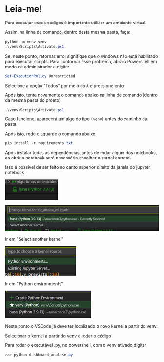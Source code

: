 # Leia-me!

Para executar esses códigos é importante utilizar um ambiente virtual.

Assim, na linha de comando, dentro desta mesma pasta, faça:

```powershell
python -m venv venv
.\venv\Scripts\Activate.ps1
```

Se, neste ponto, retornar erro, signifique que o windows não está habilitado para executar scripts. Para contornar esse problema, abra o Powershell em modo de administrador e digite:

```powershell
Set-ExecutionPolicy Unrestricted
```

Selecione a opção "Todos" por meio do ```A``` e pressione enter

Após isto, tente novamente o comando abaixo na linha de comando (dentro da mesma pasta do proeto)

```powershell
.\venv\Scripts\Activate.ps1
```

Caso funcione, aparecerá um algo do tipo ```(venv)``` antes do caminho da pasta

Após isto, rode e aguarde o comando abaixo:

```powershell
pip install -r requirements.txt
```

Após instalar todas as dependências, antes de rodar algum dos notebooks, ao abrir o notebook será necessário escolher o kernel correto.

Isso é possível de ser feito no canto superior direito da janela do jupyter notebook

![Alt text](image-1.png)

![Alt text](image-2.png)

Ir em "Select another kernel"

![Alt text](image-3.png)

Ir em "Python environments"

![Alt text](image-4.png)

Neste ponto o VSCode já deve ter localizado o novo kernel a partir do venv.

Selecionar o kernel a partir do venv e rodar o código

Para rodar o executável .py, no powershell, com o venv ativado digitar

```powershell
>>> python dashboard_analise.py
```
